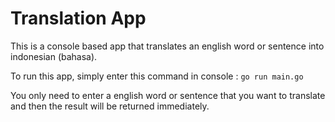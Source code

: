 # Translation App

This is a console based app that translates an english word or sentence into indonesian (bahasa).

To run this app, simply enter this command in console :
`go run main.go`

You only need to enter a english word or sentence that you want to translate and then the result will be returned immediately.